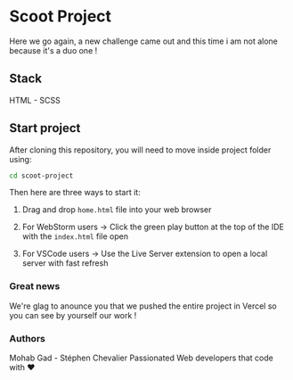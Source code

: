 # **Scoot Project**

Here we go again, a new challenge came out and this time i am not alone because it's a duo one !

## Stack

HTML - SCSS 

## Start project

After cloning this repository, you will need to move inside project folder using:

```bash
cd scoot-project
```

Then here are three ways to start it:

1. Drag and drop `home.html` file into your web browser

2. For WebStorm users → Click the green play button at the top of the IDE with the `index.html` file open

3. For VSCode users → Use the Live Server extension to open a local server with fast refresh

### Great news

We're glag to anounce you that we pushed the entire project in Vercel so you can see by yourself our work !



### Authors
Mohab Gad - Stéphen Chevalier
Passionated Web developers that code with ♥
